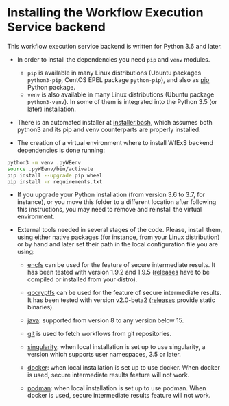 # Installing the Workflow Execution Service backend

This workflow execution service backend is written for Python 3.6 and later.

* In order to install the dependencies you need `pip` and `venv` modules.
	- `pip` is available in many Linux distributions (Ubuntu packages `python3-pip`, CentOS EPEL package `python-pip`), and also as [pip](https://pip.pypa.io/en/stable/) Python package.
	- `venv` is also available in many Linux distributions (Ubuntu package `python3-venv`). In some of them is integrated into the Python 3.5 (or later) installation.

* There is an automated installer at [installer.bash](installer.bash), which assumes both python3 and its pip and venv counterparts are properly installed.

* The creation of a virtual environment where to install WfExS backend dependencies is done running:
  
```bash
python3 -m venv .pyWEenv
source .pyWEenv/bin/activate
pip install --upgrade pip wheel
pip install -r requirements.txt
```

* If you upgrade your Python installation (from version 3.6 to 3.7, for instance), or you move this folder to a different location after following this instructions, you may need to remove and reinstall the virtual environment.

* External tools needed in several stages of the code. Please, install them, using either native packages (for instance, from your Linux distribution) or by hand and later set their path in the local configuration file you are using:

  * [encfs](https://vgough.github.io/encfs/) can be used for the feature of secure intermediate results. It has been tested with version 1.9.2 and 1.9.5 ([releases](https://github.com/vgough/encfs/releases) have to be compiled or installed from your distro).

  * [gocryptfs](https://nuetzlich.net/gocryptfs/) can be used for the feature of secure intermediate results. It has been tested with version v2.0-beta2 ([releases](https://github.com/rfjakob/gocryptfs/releases) provide static binaries).

  * [java](https://openjdk.java.net/): supported from version 8 to any version below 15.
  
  * [git](https://git-scm.com/) is used to fetch workflows from git repositories.
  
  * [singularity](https://sylabs.io/singularity/): when local installation is set up to use singularity, a version which supports user namespaces, 3.5 or later.
  
  * [docker](https://www.docker.com/): when local installation is set up to use docker. When docker is used, secure intermediate results feature will not work.
  
  * [podman](https://podman.io/): when local installation is set up to use podman. When docker is used, secure intermediate results feature will not work.